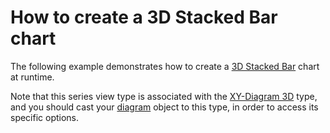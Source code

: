 # How to create a 3D Stacked Bar chart


<p>The following example demonstrates how to create a <a href="http://devexpress.com/Help/Content.aspx?help=XtraCharts&document=CustomDocument3422.htm">3D Stacked Bar</a> chart at runtime.</p><p>Note that this series view type is associated with the <a href="http://devexpress.com/Help/Content.aspx?help=XtraCharts&document=CustomDocument5909.htm">XY-Diagram 3D</a> type, and you should cast your <a href="http://devexpress.com/Help/Content.aspx?help=XtraCharts&document=CustomDocument6017.htm">diagram</a> object to this type, in order to access its specific options.</p>

<br/>


